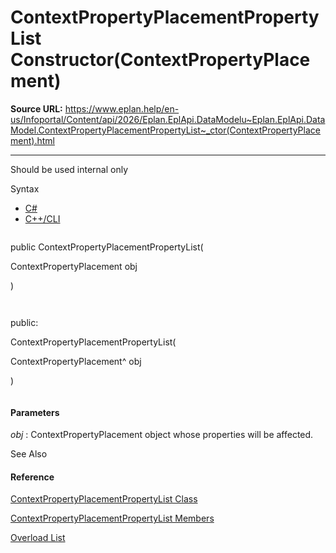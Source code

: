 # ContextPropertyPlacementPropertyList Constructor(ContextPropertyPlacement)

**Source URL:** https://www.eplan.help/en-us/Infoportal/Content/api/2026/Eplan.EplApi.DataModelu~Eplan.EplApi.DataModel.ContextPropertyPlacementPropertyList~_ctor(ContextPropertyPlacement).html

---

Should be used internal only

Syntax

- [C#](#i-syntax-CS)
- [C++/CLI](#i-syntax-CPP2005)

```
```
public ContextPropertyPlacementPropertyList( 
   ContextPropertyPlacement obj
)
```
```

```
```
public:
ContextPropertyPlacementPropertyList( 
   ContextPropertyPlacement^ obj
)
```
```

#### Parameters

*obj*
:   ContextPropertyPlacement object whose properties will be affected.



See Also

#### Reference

[ContextPropertyPlacementPropertyList Class](Eplan.EplApi.DataModelu~Eplan.EplApi.DataModel.ContextPropertyPlacementPropertyList.html)
  
[ContextPropertyPlacementPropertyList Members](Eplan.EplApi.DataModelu~Eplan.EplApi.DataModel.ContextPropertyPlacementPropertyList_members.html)
  
[Overload List](Eplan.EplApi.DataModelu~Eplan.EplApi.DataModel.ContextPropertyPlacementPropertyList~_ctor.html)